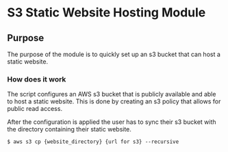 # S3 Static Website Hosting Module

## Purpose

The purpose of the module is to quickly set up an s3 bucket that can host a static website.


### How does it work

The script configures an AWS s3 bucket that is publicly available and able to host a static website. 
This is done by creating an s3 policy that allows for public read access.

After the configuration is applied the user has to sync their s3 bucket with the directory containing their static website.
```
$ aws s3 cp {website_directory} {url for s3} --recursive
```
